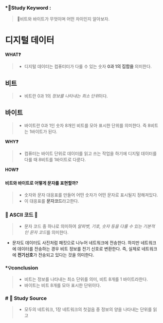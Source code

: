 ### \*🔐Study Keyword :

> 🔑비트와 바이트가 무엇이며 어떤 차이인지 알아보자.

# 디지털 데이터

**WHAT❓**

> - 디지털 데이터는 컴퓨터터가 다룰 수 있는 숫자 **0과 1의 집합을** 의미한다.

## 비트

> - 비트란 0과 1의 *정보를 나타내는 최소 단위*이다.

## 바이트

> - 바이트란 0과 1인 숫자 8개인 비트를 모아 표시한 단위를 의미한다. 즉 8비트는 1바이트가 된다.

**WHY❓**

> - 컴퓨터는 바이트 단위로 데이터를 읽고 쓰는 작업을 하기에 디지털 데이터를 다룰 때 8비트를 1바이트로 다룬다.

**HOW❓**

#### 비트와 바이트로 어떻게 문자를 표현할까?

> - 숫자와 문자 대응표를 만들어 어떤 숫자가 어떤 문자로 표시될지 정해져있다.
> - 이 대응표를 **문자코드**라고한다.

### 📀 ASCII 코드 📀

> - 문자 코드 중 하나로 의미하여 *알파벳, 기호, 숫자 등을 다룰 수 있는 기본적인 문자 코드*를 의미한다.

- 문자도 데이터도 사진처럼 패킷으로 나누어 네트워크에 전송한다.
  하지만 네트워크에 데이터를 전송하는 경우 비트 정보를 전기 신호로 변환한다.
  즉, 실제로 네트워크에 **전기신호**가 전송되고 있다는 것을 의미한다.

### \*💡conclusion

> - 비트는 정보를 나타내는 최소 단위를 의미, 비트 8개를 1 바이트라한다.
> - 바이트는 비트 8개를 모아 표시한 단위이다.

### # 📑 Study Source

> - 모두의 네트워크, 1장 네트워크의 첫걸음 중 정보의 양을 나타내는 단위를 읽고
